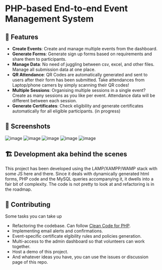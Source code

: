 # PHP-based End-to-end Event Management System

## 🚀 Features

* **Create Events**: Create and manage multiple events from the dashboard. 
* **Generate Forms**: Generate sign up forms based on requirements and share them to participants.
* **Manage Data**: No need of juggling between csv, excel, and other files. Manage all submission data at one place.
* **QR Attendance**: QR Codes are automatically generated and sent to users after their form has been submitted. Take attendances from Laptop/phone camers by simply scanning their QR codes!
* **Multiple Sessions**: Organising multiple sessions in a single event? Create as many sessions as you like per event. Attendance data will be different between each session.
* **Generate Certificates**: Check eligibility and generate certificates automatically for all eligible participants. (in progress)

## 📸 Screenshots
![image](https://github.com/ph4ni/ems/assets/29685411/782874b0-1e94-479b-93c5-ea1fe04fef1a)
![image](https://github.com/ph4ni/ems/assets/29685411/702b28db-1d9c-4b40-b4e7-938ebbd8e89a)
![image](https://github.com/ph4ni/ems/assets/29685411/5b0ebec4-2228-40d8-9021-27f23958bd3a)
![image](https://github.com/ph4ni/ems/assets/29685411/57b9fee0-b147-4dc1-8c23-8181e48db35f)
![image](https://github.com/ph4ni/ems/assets/29685411/b0f0e25d-96fa-4ffa-8f6c-228139dc9bf9)

## 🏗️ Development aka behind the scenes
This project has been developed using the LAMP/XAMPP/WAMP stack with some JS here and there. Since it deals with dynamically generated html forms, PHP code and the MySQL queries accompanying it, it dwells into a fair bit of complexity. The code is not pretty to look at and refactoring is in the roadmap.

## 🤝 Contributing
Some tasks you can take up
* Refactoring the codebase. Can follow [Clean Code for PHP](https://github.com/piotrplenik/clean-code-php).
* Implementing email alerts and confirmations.
* Event-specific certificate elgibility rules and policies generation.
* Multi-access to the admin dashboard so that volunteers can work together.
* Host a demo of this project.
* And whatever ideas you have, you can use the issues or discussion page of this repo.
